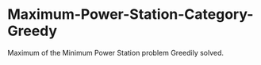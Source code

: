 # Maximum-Power-Station-Category-Greedy
Maximum of the Minimum Power Station problem Greedily solved.
